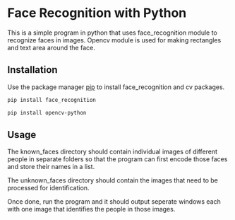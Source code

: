 # Face Recognition with Python

This is a simple program in python that uses face_recognition module to recognize faces in images.
Opencv module is used for making rectangles and text area around the face.

## Installation
Use the package manager [pip](https://pip.pypa.io/en/stable/) to install face_recognition and cv packages.

```bash
pip install face_recognition
```
```bash
pip install opencv-python
```
## Usage
The known_faces directory should contain individual images of different people in separate folders so that the program can first encode those faces and store their names in a list.

The unknown_faces directory should contain the images that need to be processed for identification.

Once done, run the program and it should output seperate windows each with one image that identifies the people in those images.
